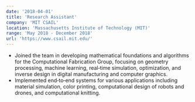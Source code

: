 ```yaml
---
date: '2018-04-01'
title: 'Research Assistant'
company: 'MIT CSAIL'
location: 'Massachusetts Institute of Technology (MIT)'
range: 'May 2018 - December 2018'
url: 'https://www.csail.mit.edu/'
---
```


- Joined the team in developing mathematical foundations and algorithms for the Computational Fabrication Group, focusing on geometry processing, machine learning, real‑time simulation, optimization, and inverse design in digital manufacturing and computer graphics.
- Implemented end‑to‑end systems for various applications including material simulation, color printing, computational design of robots and drones, and computational knitting.
